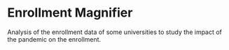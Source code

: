 # Enrollment Magnifier
Analysis of the enrollment data of some universities to study the impact of the pandemic on the enrollment.
